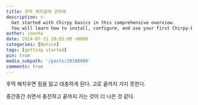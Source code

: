 ```yaml
---
title: 후딱 해치움에 관하여
description: >-
  Get started with Chirpy basics in this comprehensive overview.
  You will learn how to install, configure, and use your first Chirpy-based website, as well as deploy it to a web server.
author: joonha
date: 2024-07-31 20:55:00 +0800
categories: [Notice]
tags: [getting started]
pin: true
media_subpath: '/posts/20180809'
comments: true
---
```


후딱 해치우면 힘을 잃고 대충하게 된다. 
고로 끝까지 가지 못한다.

중간중간 쉬면서 충전하고 끝까지 가는 것이 더 나은 것 같다.